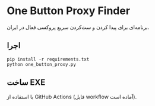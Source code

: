 
# One Button Proxy Finder

برنامه‌ای برای پیدا کردن و ست‌کردن سریع پروکسی فعال در ایران.

## اجرا
```
pip install -r requirements.txt
python one_button_proxy.py
```

## ساخت EXE
با استفاده از GitHub Actions (فایل workflow آماده است).
